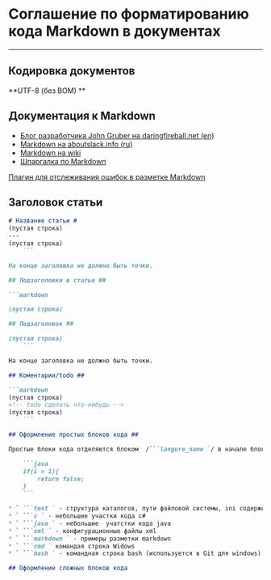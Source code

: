 # Соглашение по форматированию кода Markdown в документах #

---

## Кодировка документов ##

**UTF-8 (без BOM) **

## Документация к Markdown ##

* [Блог разработчика John Gruber на daringfireball.net (en)](http://daringfireball.net/projects/markdown/)
* [Markdown на aboutslack.info (ru)](http://aboutslack.info/pages/development/markdown-cheatsheet.html)
* [Markdown на wiki](https://ru.wikipedia.org/wiki/Markdown)
* [Шпаргалка по Markdown](markdown_cheatsheet.md)

[Плагин для отслеживания ошибок в разметке Markdown](development_environment/components/markdowlintext_plugin.md)

## Заголовок статьи ##

```markdown
# Название статьи #
(пустая строка)
---
(пустая строка)
    ```

На конце заголовка не должно быть точки.

## Подзаголовки в статье ##

```markdown

(пустая строка)

## Подзаголовок ##

(пустая строка)
    ```

На конце заголовка не должно быть точки.

## Коментарии/todo ##

```markdown
(пустая строка)
<!-- todo сделать что-нибудь -->
(пустая строка)
    ```

## Оформление простых блоков кода ##

Простые блоки кода отделяются блоком  /```langure_name `/ в начале блока и символами /```/ в конце. Например

    ```java
    if(i = 1){
        return false;
    }
    ```

* ` ```text ` - структура каталогов, пути файловой системы, ini содержимое файлов
* ` ```с ` - небольшие участки кода c#
* ` ```java ` - небольшие  учатстки кода java
* ` ```xml ` - конфигурационные файлы xml
* ` ```markdown ` - примеры разметки markdown
* ` ```cmd ` командая строка Widows
* ` ```bash ` - командная строка bash (используется в Git для windows)

## Оформление сложных блоков кода



